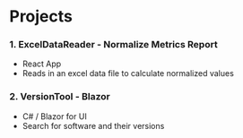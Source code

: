 # Projects

### 1. ExcelDataReader - Normalize Metrics Report
- React App
- Reads in an excel data file to calculate normalized values

### 2. VersionTool - Blazor
- C# / Blazor for UI
- Search for software and their versions
